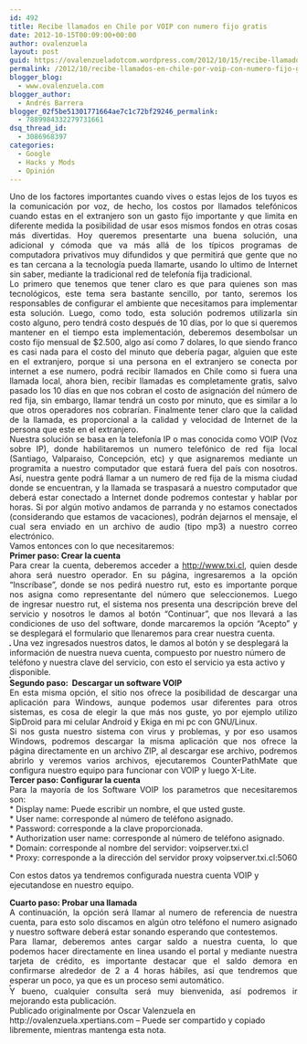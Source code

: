 ```yaml
---
id: 492
title: Recibe llamados en Chile por VOIP con numero fijo gratis
date: 2012-10-15T00:09:00+00:00
author: ovalenzuela
layout: post
guid: https://ovalenzueladotcom.wordpress.com/2012/10/15/recibe-llamados-en-chile-por-voip-con-numero-fijo-gratis
permalink: /2012/10/recibe-llamados-en-chile-por-voip-con-numero-fijo-gratis.html
blogger_blog:
  - www.ovalenzuela.com
blogger_author:
  - Andrés Barrera
blogger_02f5be51301771664ae7c1c72bf29246_permalink:
  - 7889984332279731661
dsq_thread_id:
  - 3086968397
categories:
  - Google
  - Hacks y Mods
  - Opinión
---
```

<div align="justify">
  Uno de los factores importantes cuando vives o estas lejos de los tuyos es la comunicación por voz, de hecho, los costos por llamados telefónicos cuando estas en el extranjero son un gasto fijo importante y que limita en diferente medida la posibilidad de usar esos mismos fondos en otras cosas más divertidas. Hoy queremos presentarte una buena solución, una adicional y cómoda que va más allá de los típicos programas de computadora privativos muy difundidos y que permitirá que gente que no es tan cercana a la tecnología pueda llamarte, usando lo ultimo de Internet sin saber, mediante la tradicional red de telefonía fija tradicional.
</div>

<div>
</div>

<div align="justify">
  Lo primero que tenemos que tener claro es que para quienes son mas tecnológicos, este tema sera bastante sencillo, por tanto, seremos los responsables de configurar el ambiente que necesitamos para implementar esta solución. Luego, como todo, esta solución podremos utilizarla sin costo alguno, pero tendrá costo después de 10 días, por lo que si queremos mantener en el tiempo esta implementación, deberemos desembolsar un costo fijo mensual de $2.500, algo así como 7 dolares, lo que siendo franco es casi nada para el costo del minuto que debería pagar, alguien que este en el extranjero, porque si una persona en el extranjero se conecta por internet a ese numero, podrá recibir llamados en Chile como si fuera una llamada local, ahora bien, recibir llamadas es completamente gratis, salvo pasado los 10 días en que nos cobran el costo de asignación del número de red fija, sin embargo, llamar tendrá un costo por minuto, que es similar a lo que otros operadores nos cobrarían. Finalmente tener claro que la calidad de la llamada, es proporcional a la calidad y velocidad de Internet de la persona que este en el extranjero.
</div>

<div align="justify">
  Nuestra solución se basa en la telefonía IP o mas conocida como VOIP (Voz sobre IP), donde habilitaremos un numero telefónico de red fija local (Santiago, Valparaiso, Concepción, etc) y que asignaremos mediante un programita a nuestro computador que estará fuera del país con nosotros. Así, nuestra gente podrá llamar a un numero de red fija de la misma ciudad donde se encuentran, y la llamada se traspasará a nuestro computador que deberá estar conectado a Internet donde podremos contestar y hablar por horas. Si por algún motivo andamos de parranda y no estamos conectados (considerando que estamos de vacaciones), podrán dejarnos el mensaje, el cual sera enviado en un archivo de audio (tipo mp3) a nuestro correo electrónico.
</div>

<div align="justify">
</div>

<div align="justify">
  Vamos entonces con lo que necesitaremos:
</div>

<div align="justify">
</div>

<div align="justify">
  <b>Primer paso: Crear la cuenta</b><br />Para crear la cuenta, deberemos acceder a <a href="http://www.txi.cl/" target="_blank">http://www.txi.cl</a>, quien desde ahora será nuestro operador. En su página, ingresaremos a la opción &#8220;Inscríbase&#8221;, donde se nos pedirá nuestro rut, esto es importante porque nos asigna como representante del número que seleccionemos. Luego de ingresar nuestro rut, el sistema nos presenta una descripción breve del servicio y nosotros le damos al botón &#8220;Continuar&#8221;, que nos llevará a las condiciones de uso del software, donde marcaremos la opción &#8220;Acepto&#8221; y se desplegará el formulario que llenaremos para crear nuestra cuenta.
</div>

<img alt="" border="1" src="http://www.thenerdletter.com/images/txi_seleccionnumero.jpg" />  
Una vez ingresados nuestros datos, le damos al botón y se desplegará la información de nuestra nueva cuenta, compuesto por nuestro número de teléfono y nuestra clave del servicio, con esto el servicio ya esta activo y disponible. 

<div>
</div>


<img alt="" border="1" src="http://www.thenerdletter.com/images/txi_asignacionnumero.jpg" /> 

<div align="justify">
</div>

<div align="justify">
  <b>Segundo paso:  Descargar un software VOIP</b><br />En esta misma opción, el sitio nos ofrece la posibilidad de descargar una aplicación para Windows, aunque podemos usar diferentes para otros sistemas, es cosa de elegir la que más nos guste, yo por ejemplo utilizo SipDroid para mi celular Android y Ekiga en mi pc con GNU/Linux.<br />Si nos gusta nuestro sistema con virus y problemas, y por eso usamos Windows, podremos descargar la misma aplicación que nos ofrece la página directamente en un archivo ZIP, al descargar ese archivo, podremos abrirlo y veremos varios archivos, ejecutaremos CounterPathMate que configura nuestro equipo para funcionar con VOIP y luego X-Lite.
</div>

<div align="justify">
</div>

<div align="justify">
  <b>Tercer paso: Configurar la cuenta</b><br />Para la mayoría de los Software VOIP los parametros que necesitaremos son:<br />* Display name: Puede escribir un nombre, el que usted guste.<br />* User name: corresponde al número de teléfono asignado.<br />* Password: corresponde a la clave proporcionada.<br />* Authorization user name: corresponde al número de teléfono asignado.<br />* Domain: corresponde al nombre del servidor: voipserver.txi.cl<br />* Proxy: corresponde a la dirección del servidor proxy voipserver.txi.cl:5060
</div>

Con estos datos ya tendremos configurada nuestra cuenta VOIP y ejecutandose en nuestro equipo. 

<div align="justify">
</div>

<div align="justify">
  <b>Cuarto paso: Probar una llamada</b><br />A continuación, la opción será llamar al numero de referencia de nuestra cuenta, para esto solo discamos en algún otro teléfono el numero asignado y nuestro software deberá estar sonando esperando que contestemos.<br />Para llamar, deberemos antes cargar saldo a nuestra cuenta, lo que podemos hacer directamente en linea usando el portal y mediante nuestra tarjeta de crédito, es importante destacar que el saldo demora en confirmarse alrededor de 2 a 4 horas hábiles, así que tendremos que esperar un poco, ya que es un proceso semi automático.
</div>


<img alt="" border="1" src="http://www.thenerdletter.com/images/txi_portalclientes.jpg" /> 

<div align="justify">
</div>

<div align="justify">
  Y bueno, cualquier consulta será muy bienvenida, así podremos ir mejorando esta publicación.
</div>

<div>
  Publicado originalmente por Oscar Valenzuela en http://ovalenzuela.xpertians.com &#8211; Puede ser compartido y copiado libremente, mientras mantenga esta nota.
</div>